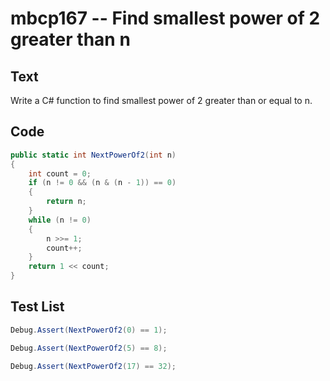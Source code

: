 # mbcp167 -- Find smallest power of 2 greater than n

## Text

Write a C# function to find smallest power of 2 greater than or equal to n.

## Code

```csharp
public static int NextPowerOf2(int n) 
{ 
    int count = 0; 
    if (n != 0 && (n & (n - 1)) == 0) 
    { 
        return n; 
    } 
    while (n != 0) 
    { 
        n >>= 1; 
        count++; 
    } 
    return 1 << count; 
}
```

## Test List

```csharp
Debug.Assert(NextPowerOf2(0) == 1);
```

```csharp
Debug.Assert(NextPowerOf2(5) == 8);
```

```csharp
Debug.Assert(NextPowerOf2(17) == 32);
```
